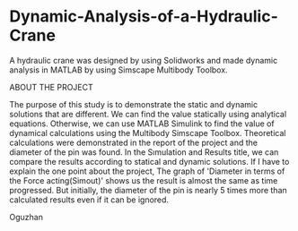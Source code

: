 # Dynamic-Analysis-of-a-Hydraulic-Crane
A hydraulic crane was designed by using Solidworks and made dynamic analysis in MATLAB by using Simscape Multibody Toolbox.

ABOUT THE PROJECT

The purpose of this study is to demonstrate the static and dynamic solutions that are different. 
We can find the value statically using analytical equations. 
Otherwise, we can use MATLAB Simulink to find the value of dynamical calculations using the Multibody Simscape Toolbox.
Theoretical calculations were demonstrated in the report of the project and the diameter of the pin was found.
In the Sımulation and Results title, we can compare the results according to statical and dynamic solutions.
If I have to explain the one point about the project, The graph of 'Diameter in terms of the Force acting(Simout)' shows us the result is almost the same as time progressed.
But initially, the diameter of the pin is nearly 5 times more than calculated results even if it can be ignored.

Oguzhan
